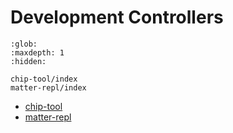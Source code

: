 # Development Controllers

```{toctree}
:glob:
:maxdepth: 1
:hidden:

chip-tool/index
matter-repl/index
```

-   [chip-tool](./chip-tool/index.md)
-   [matter-repl](./matter-repl/index.md)
